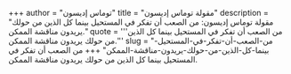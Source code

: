 +++
author = "توماس إديسون"
title = "مقولة توماس إديسون"
description = "مقولة توماس إديسون: من الصعب أن تفكر في المستحيل بينما كل الذين من حولك يريدون مناقشة الممكن."
quote = '''من الصعب أن تفكر في المستحيل بينما كل الذين من حولك يريدون مناقشة الممكن.''' 
slug = "من-الصعب-أن-تفكر-في-المستحيل-بينما-كل-الذين-من-حولك-يريدون-مناقشة-الممكن"
+++
من الصعب أن تفكر في المستحيل بينما كل الذين من حولك يريدون مناقشة الممكن.
